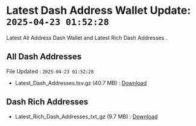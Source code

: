# Latest Dash Address Wallet Update: `2025-04-23 01:52:28`

Latest All Address Dash Wallet and Latest Rich Dash Addresses .

## All Dash Addresses

File Updated : `2025-04-23 01:52:28`

- Latest_Dash_Addresses.tsv.gz (40.7 MB) : [Download](https://github.com/Pymmdrza/Rich-Address-Wallet/releases/tag/Dash)

## Dash Rich Addresses

- Latest_Rich_Dash_Addresses_txt_gz (9.7 MB) : [Download](https://github.com/Pymmdrza/Rich-Address-Wallet/releases/tag/Dash)
